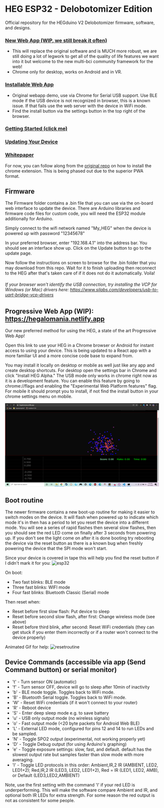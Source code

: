 # HEG ESP32 - Delobotomizer Edition

Official repository for the HEGduino V2 Delobotomizer firmware, software, and designs.

### [New Web App (WIP, we still break it often)](https://app.brainsatplay.com)
- This will replace the original software and is MUCH more robust, we are still doing a lot of legwork to get all of the quality of life features we want into it but welcome to the new multi-bci community framework for the web! 
- Chrome only for desktop, works on Android and in VR.
### [Installable Web App](https://hegalomania.netlify.app) 
- Original webapp demo, use via Chrome for Serial USB support. Use BLE mode if the USB device is not recognized in browser, this is a known issue. If that fails use the web server with the device in WiFi mode. 
- Find the install button via the settings button in the top right of the browser.
### [Getting Started (click me)](https://github.com/moothyknight/HEG_ESP32_Delobotomizer/blob/main/Guides/GettingStarted.md)
### [Updating Your Device](https://github.com/moothyknight/HEG_ESP32_Delobotomizer/blob/main/Guides/Updating.md)
### [Whitepaper](https://github.com/moothyknight/HEG_ESP32_Delobotomizer/blob/main/Guides/Open%20Source%20HEG_FNIRS%20Whitepaper.pdf)


For now, you can follow along from the [original repo](https://github.com/moothyknight/HEG_ESP32) on how to install the chrome extension. This is being phased out due to the superior PWA format.

## Firmware

The Firmware folder contains a .bin file that you can use via the on-board web interface to update the device. There are Arduino libraries and firmware code files for custom code, you will need the ESP32 module additionally for Arduino.

Simply connect to the wifi network named "My_HEG" when the device is powered up with password "12345678"

In your preferred browser, enter "192.168.4.1" into the address bar. You should see an interface show up. Click on the Update button to go to the update page.

Now follow the instructions on screen to browse for the .bin folder that you may download from this repo. Wait for it to finish uploading then reconnect to the HEG after that's taken care of if it does not do it automatically. Voila!

###### If your browser won't identify the USB connection, try installing the VCP for Windows (or Mac) drivers here: https://www.silabs.com/developers/usb-to-uart-bridge-vcp-drivers

## Progressive Web App (WIP): https://hegalomania.netlify.app

Our new preferred method for using the HEG, a state of the art Progressive Web App! 

Open this link to use your HEG in a Chrome browser or Android for instant access to using your device. This is being updated to a React app with a more familiar UI and a more concise code base to expand from.

You may install it locally on desktop or mobile as well just like any app and create desktop shortcuts. For desktop open the settings bar in Chrome and click "Install HEG Alpha." The USB mode only works in chrome right now as it is a development feature. You can enable this feature by going to chrome://flags and enabling the "Experimental Web Platform features" flag. For mobile it should prompt you to install, if not find the install button in your chrome settings menu on mobile.

![Boids](images/Capture.PNG)

## Boot routine

The newer firmware contains a new boot-up routine for making it easier to switch modes on the device. It will flash when powered up to indicate which mode it's in then has a period to let you reset the device into a different mode. You will see a series of rapid flashes then several slow flashes, then you should see the red LED come on finally after 3 seconds from powering up. If you don't see the light come on after it is done booting try rebooting the device via the reset button as there is a known bug when freshly powering the device that the SPI mode won't start.

Since your device is covered in tape this will help you find the reset button if I didn't mark it for you:
![esp32](https://github.com/moothyknight/HEG_ESP32_Delobotomizer/blob/29a4eabf0b20d9b95add2a5981e5b34cf1502fad/images/esp32.jpg)

On boot:
* Two fast blinks: BLE mode
* Three fast blinks: WIFI mode
* Four fast blinks: Bluetooth Classic (Serial) mode

Then reset when:
* Reset before first slow flash: Put device to sleep
* Reset before second slow flash, after first: Change wireless mode (see above)
* Reset before third blink, after second: Reset WiFi credentials (they can get stuck if you enter them incorrectly or if a router won't connect to the device properly)

Animated Gif for help:
![resetroutine](https://github.com/moothyknight/HEG_ESP32_Delobotomizer/blob/06a9a04277764d4e90330a655d3c40310edf3f4f/images/resetroutine.gif)

## Device Commands (accessible via app (Send Command button) or serial monitor)

* 't' - Turn sensor ON (automatic)
* 'f' - Turn sensor OFF, device will go to sleep after 10min of inactivity
* 'b' - BLE mode toggle. Toggles back to WiFi mode.
* 'B' - Bluetooth Serial toggle. Toggles back to WiFi mode.
* 'W' - Reset WiFi credentials (if it won't connect to your router)
* 'R' - Reboot device
* 'S' - Enter deep sleep mode e.g. to save battery
* 'u' - USB only output mode (no wireless signals)
* 'o' - Fast output mode (<20 byte packets for Android Web BLE)
* 'L' - External LED mode, configured for pins 12 and 14 to run LEDs and be sampled.
* 'N' - Toggle SPO2 output (experimental, not working properly yet)
* 'D' - Toggle Debug output (for using Arduino's graphing)
* 'e' - Toggle exposure settings: slow, fast, and default. default has the slowest output rate but samples faster than slow mode with more averaging.
* 'l' - Toggle LED protocols in this order: Ambient,IR,2 IR (AMBIENT, LED2, LED1+2); Red,IR,2 IR (LED3, LED2, LED1+2), Red = IR (LED1, LED2, AMB), or Default (LED3,LED2,AMBIENT)

Note, use the first setting with the command 'l' if your red LED is underperforming. This will make the software compare Ambient and IR, and optional both IR LEDs for extra strength. For some reason the red output is not as consistent for some people.
